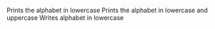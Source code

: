 Prints the alphabet in lowercase
Prints the alphabet in lowercase and uppercase
Writes alphabet in lowercase
